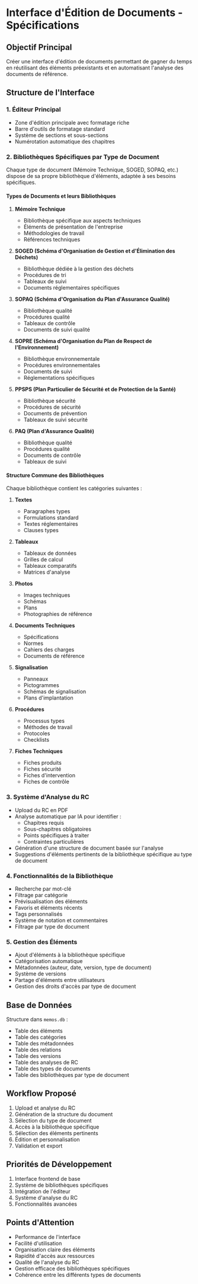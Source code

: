# Interface d'Édition de Documents - Spécifications

## Objectif Principal
Créer une interface d'édition de documents permettant de gagner du temps en réutilisant des éléments préexistants et en automatisant l'analyse des documents de référence.

## Structure de l'Interface

### 1. Éditeur Principal
- Zone d'édition principale avec formatage riche
- Barre d'outils de formatage standard
- Système de sections et sous-sections
- Numérotation automatique des chapitres

### 2. Bibliothèques Spécifiques par Type de Document
Chaque type de document (Mémoire Technique, SOGED, SOPAQ, etc.) dispose de sa propre bibliothèque d'éléments, adaptée à ses besoins spécifiques.

#### Types de Documents et leurs Bibliothèques
1. **Mémoire Technique**
   - Bibliothèque spécifique aux aspects techniques
   - Éléments de présentation de l'entreprise
   - Méthodologies de travail
   - Références techniques

2. **SOGED (Schéma d'Organisation de Gestion et d'Élimination des Déchets)**
   - Bibliothèque dédiée à la gestion des déchets
   - Procédures de tri
   - Tableaux de suivi
   - Documents réglementaires spécifiques

3. **SOPAQ (Schéma d'Organisation du Plan d'Assurance Qualité)**
   - Bibliothèque qualité
   - Procédures qualité
   - Tableaux de contrôle
   - Documents de suivi qualité

4. **SOPRE (Schéma d'Organisation du Plan de Respect de l'Environnement)**
   - Bibliothèque environnementale
   - Procédures environnementales
   - Documents de suivi
   - Réglementations spécifiques

5. **PPSPS (Plan Particulier de Sécurité et de Protection de la Santé)**
   - Bibliothèque sécurité
   - Procédures de sécurité
   - Documents de prévention
   - Tableaux de suivi sécurité

6. **PAQ (Plan d'Assurance Qualité)**
   - Bibliothèque qualité
   - Procédures qualité
   - Documents de contrôle
   - Tableaux de suivi

#### Structure Commune des Bibliothèques
Chaque bibliothèque contient les catégories suivantes :

1. **Textes**
   - Paragraphes types
   - Formulations standard
   - Textes réglementaires
   - Clauses types

2. **Tableaux**
   - Tableaux de données
   - Grilles de calcul
   - Tableaux comparatifs
   - Matrices d'analyse

3. **Photos**
   - Images techniques
   - Schémas
   - Plans
   - Photographies de référence

4. **Documents Techniques**
   - Spécifications
   - Normes
   - Cahiers des charges
   - Documents de référence

5. **Signalisation**
   - Panneaux
   - Pictogrammes
   - Schémas de signalisation
   - Plans d'implantation

6. **Procédures**
   - Processus types
   - Méthodes de travail
   - Protocoles
   - Checklists

7. **Fiches Techniques**
   - Fiches produits
   - Fiches sécurité
   - Fiches d'intervention
   - Fiches de contrôle

### 3. Système d'Analyse du RC
- Upload du RC en PDF
- Analyse automatique par IA pour identifier :
  - Chapitres requis
  - Sous-chapitres obligatoires
  - Points spécifiques à traiter
  - Contraintes particulières
- Génération d'une structure de document basée sur l'analyse
- Suggestions d'éléments pertinents de la bibliothèque spécifique au type de document

### 4. Fonctionnalités de la Bibliothèque
- Recherche par mot-clé
- Filtrage par catégorie
- Prévisualisation des éléments
- Favoris et éléments récents
- Tags personnalisés
- Système de notation et commentaires
- Filtrage par type de document

### 5. Gestion des Éléments
- Ajout d'éléments à la bibliothèque spécifique
- Catégorisation automatique
- Métadonnées (auteur, date, version, type de document)
- Système de versions
- Partage d'éléments entre utilisateurs
- Gestion des droits d'accès par type de document

## Base de Données
Structure dans `memos.db` :
- Table des éléments
- Table des catégories
- Table des métadonnées
- Table des relations
- Table des versions
- Table des analyses de RC
- Table des types de documents
- Table des bibliothèques par type de document

## Workflow Proposé
1. Upload et analyse du RC
2. Génération de la structure du document
3. Sélection du type de document
4. Accès à la bibliothèque spécifique
5. Sélection des éléments pertinents
6. Édition et personnalisation
7. Validation et export

## Priorités de Développement
1. Interface frontend de base
2. Système de bibliothèques spécifiques
3. Intégration de l'éditeur
4. Système d'analyse du RC
5. Fonctionnalités avancées

## Points d'Attention
- Performance de l'interface
- Facilité d'utilisation
- Organisation claire des éléments
- Rapidité d'accès aux ressources
- Qualité de l'analyse du RC
- Gestion efficace des bibliothèques spécifiques
- Cohérence entre les différents types de documents 